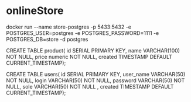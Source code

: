 # onlineStore


docker run --name store-postgres -p 5433:5432 -e POSTGRES_USER=postgres -e POSTGRES_PASSWORD=1111 -e POSTGRES_DB=store -d postgres

CREATE TABLE product( id SERIAL PRIMARY KEY, name VARCHAR(100) NOT NULL, price numeric NOT NULL, created TIMESTAMP DEFAULT CURRENT_TIMESTAMP);

CREATE TABLE users( id SERIAL PRIMARY KEY, user_name VARCHAR(50) NOT NULL, login VARCHAR(50) NOT NULL, password VARCHAR(50) NOT NULL, sole VARCHAR(50) NOT NULL , created TIMESTAMP DEFAULT CURRENT_TIMESTAMP);
